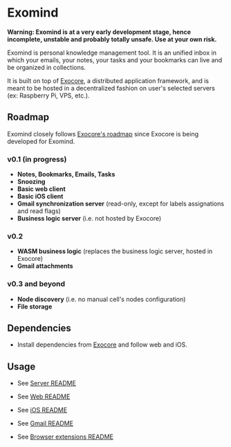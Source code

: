 # Exomind

**Warning: Exomind is at a very early development stage, hence incomplete, unstable and probably totally unsafe. Use at your own risk.**

Exomind is personal knowledge management tool. It is an unified inbox in which your emails, your notes, your tasks and your bookmarks can live
and be organized in collections. 

It is built on top of [Exocore](https://github.com/appaquet/exocore), a distributed application framework, and is meant to be hosted in a 
decentralized fashion on user's selected servers (ex: Raspberry Pi, VPS, etc.).
## Roadmap
Exomind closely follows [Exocore's roadmap](https://github.com/appaquet/exocore#roadmap) since Exocore is being developed for Exomind. 

### v0.1 (in progress)
* **Notes, Bookmarks, Emails, Tasks**
* **Snoozing**
* **Basic web client**
* **Basic iOS client**
* **Gmail synchronization server** (read-only, except for labels assignations and read flags)
* **Business logic server** (i.e. not hosted by Exocore)

### v0.2
* **WASM business logic** (replaces the business logic server, hosted in Exocore)
* **Gmail attachments**

### v0.3 and beyond
* **Node discovery** (i.e. no manual cell's nodes configuration)
* **File storage**

## Dependencies
* Install dependencies from [Exocore](https://github.com/appaquet/exocore) and follow web and iOS.

## Usage

* See [Server README](./server/README.md)

* See [Web README](./web/README.md)

* See [iOS README](./ios/README.md)

* See [Gmail README](./integrations/gmail/README.md)

* See [Browser extensions README](./browsers/README.md)
